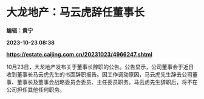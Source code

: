 # 大龙地产：马云虎辞任董事长
**编辑：黄宁**

**2023-10-23 08:38**

**https://estate.caijing.com.cn/20231023/4966247.shtml**

10月23日，大龙地产发布关于董事长辞职的公告。公告显示，公司董事会于近日收到董事长马云虎先生的书面辞职报告。因工作调动原因，马云虎先生辞去公司董事、董事长及董事会战略委员会委员、主任委员职务。马云虎先生辞职后，将不在公司担任其他任何职务。